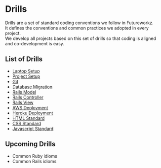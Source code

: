 # Drills
Drills are a set of standard coding conventions we follow in Futureworkz.   
It defines the conventions and common practices we adopted in every project.  
We develop all projects based on this set of drills so that coding is aligned and co-development is easy.

## List of Drills
- [Laptop Setup](laptop-setup/README.md)
- [Project Setup](project-setup/README.md)
- [Git](git/README.md)
- [Database Migration](database-migration/README.md)
- [Rails Model](rails-model/README.md)
- [Rails Controller](rails-controller/README.md)
- [Rails View](rails-view/README.md)
- [AWS Deployment](aws-deployment/README.md)
- [Heroku Deployment](heroku-deployment/README.md)
- [HTML Standard](html-standard/README.md)
- [CSS Standard](css-standard/README.md)
- [Javascript Standard](javascript-standard/README.md)

## Upcoming Drills
- Common Ruby idioms
- Common Rails idioms
